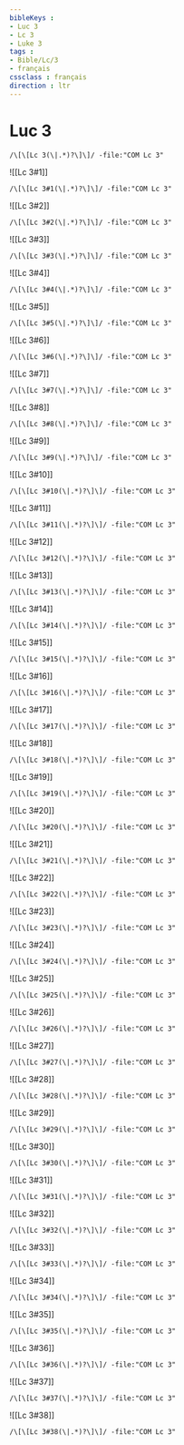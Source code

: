 ```yaml
---
bibleKeys : 
- Luc 3
- Lc 3
- Luke 3
tags : 
- Bible/Lc/3
- français
cssclass : français
direction : ltr
---
```


# Luc 3

```query
/\[\[Lc 3(\|.*)?\]\]/ -file:"COM Lc 3"
```



![[Lc 3#1]]

```query
/\[\[Lc 3#1(\|.*)?\]\]/ -file:"COM Lc 3"
```

![[Lc 3#2]]

```query
/\[\[Lc 3#2(\|.*)?\]\]/ -file:"COM Lc 3"
```

![[Lc 3#3]]

```query
/\[\[Lc 3#3(\|.*)?\]\]/ -file:"COM Lc 3"
```

![[Lc 3#4]]

```query
/\[\[Lc 3#4(\|.*)?\]\]/ -file:"COM Lc 3"
```

![[Lc 3#5]]

```query
/\[\[Lc 3#5(\|.*)?\]\]/ -file:"COM Lc 3"
```

![[Lc 3#6]]

```query
/\[\[Lc 3#6(\|.*)?\]\]/ -file:"COM Lc 3"
```

![[Lc 3#7]]

```query
/\[\[Lc 3#7(\|.*)?\]\]/ -file:"COM Lc 3"
```

![[Lc 3#8]]

```query
/\[\[Lc 3#8(\|.*)?\]\]/ -file:"COM Lc 3"
```

![[Lc 3#9]]

```query
/\[\[Lc 3#9(\|.*)?\]\]/ -file:"COM Lc 3"
```

![[Lc 3#10]]

```query
/\[\[Lc 3#10(\|.*)?\]\]/ -file:"COM Lc 3"
```

![[Lc 3#11]]

```query
/\[\[Lc 3#11(\|.*)?\]\]/ -file:"COM Lc 3"
```

![[Lc 3#12]]

```query
/\[\[Lc 3#12(\|.*)?\]\]/ -file:"COM Lc 3"
```

![[Lc 3#13]]

```query
/\[\[Lc 3#13(\|.*)?\]\]/ -file:"COM Lc 3"
```

![[Lc 3#14]]

```query
/\[\[Lc 3#14(\|.*)?\]\]/ -file:"COM Lc 3"
```

![[Lc 3#15]]

```query
/\[\[Lc 3#15(\|.*)?\]\]/ -file:"COM Lc 3"
```

![[Lc 3#16]]

```query
/\[\[Lc 3#16(\|.*)?\]\]/ -file:"COM Lc 3"
```

![[Lc 3#17]]

```query
/\[\[Lc 3#17(\|.*)?\]\]/ -file:"COM Lc 3"
```

![[Lc 3#18]]

```query
/\[\[Lc 3#18(\|.*)?\]\]/ -file:"COM Lc 3"
```

![[Lc 3#19]]

```query
/\[\[Lc 3#19(\|.*)?\]\]/ -file:"COM Lc 3"
```

![[Lc 3#20]]

```query
/\[\[Lc 3#20(\|.*)?\]\]/ -file:"COM Lc 3"
```

![[Lc 3#21]]

```query
/\[\[Lc 3#21(\|.*)?\]\]/ -file:"COM Lc 3"
```

![[Lc 3#22]]

```query
/\[\[Lc 3#22(\|.*)?\]\]/ -file:"COM Lc 3"
```

![[Lc 3#23]]

```query
/\[\[Lc 3#23(\|.*)?\]\]/ -file:"COM Lc 3"
```

![[Lc 3#24]]

```query
/\[\[Lc 3#24(\|.*)?\]\]/ -file:"COM Lc 3"
```

![[Lc 3#25]]

```query
/\[\[Lc 3#25(\|.*)?\]\]/ -file:"COM Lc 3"
```

![[Lc 3#26]]

```query
/\[\[Lc 3#26(\|.*)?\]\]/ -file:"COM Lc 3"
```

![[Lc 3#27]]

```query
/\[\[Lc 3#27(\|.*)?\]\]/ -file:"COM Lc 3"
```

![[Lc 3#28]]

```query
/\[\[Lc 3#28(\|.*)?\]\]/ -file:"COM Lc 3"
```

![[Lc 3#29]]

```query
/\[\[Lc 3#29(\|.*)?\]\]/ -file:"COM Lc 3"
```

![[Lc 3#30]]

```query
/\[\[Lc 3#30(\|.*)?\]\]/ -file:"COM Lc 3"
```

![[Lc 3#31]]

```query
/\[\[Lc 3#31(\|.*)?\]\]/ -file:"COM Lc 3"
```

![[Lc 3#32]]

```query
/\[\[Lc 3#32(\|.*)?\]\]/ -file:"COM Lc 3"
```

![[Lc 3#33]]

```query
/\[\[Lc 3#33(\|.*)?\]\]/ -file:"COM Lc 3"
```

![[Lc 3#34]]

```query
/\[\[Lc 3#34(\|.*)?\]\]/ -file:"COM Lc 3"
```

![[Lc 3#35]]

```query
/\[\[Lc 3#35(\|.*)?\]\]/ -file:"COM Lc 3"
```

![[Lc 3#36]]

```query
/\[\[Lc 3#36(\|.*)?\]\]/ -file:"COM Lc 3"
```

![[Lc 3#37]]

```query
/\[\[Lc 3#37(\|.*)?\]\]/ -file:"COM Lc 3"
```

![[Lc 3#38]]

```query
/\[\[Lc 3#38(\|.*)?\]\]/ -file:"COM Lc 3"
```

